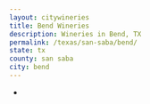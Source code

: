 ```yaml
---
layout: citywineries
title: Bend Wineries
description: Wineries in Bend, TX
permalink: /texas/san-saba/bend/
state: tx
county: san saba
city: bend
---
```

-
